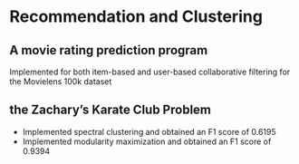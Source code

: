 # Recommendation and Clustering

## A movie rating prediction program 
Implemented for both item-based and user-based collaborative filtering for the Movielens 100k dataset
## the Zachary’s Karate Club Problem
* Implemented spectral clustering and obtained an F1 score of 0.6195
* Implemented modularity maximization and obtained an F1 score of 0.9394
